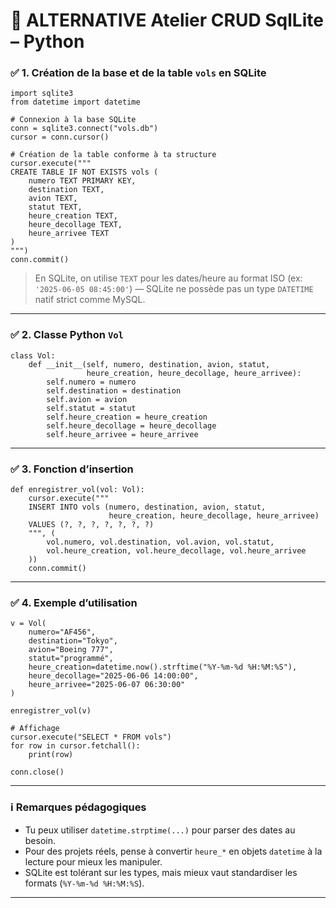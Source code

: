 # 🛫 ALTERNATIVE Atelier CRUD SqlLite – Python 

### ✅ 1. Création de la base et de la table `vols` en SQLite

```
import sqlite3
from datetime import datetime

# Connexion à la base SQLite
conn = sqlite3.connect("vols.db")
cursor = conn.cursor()

# Création de la table conforme à ta structure
cursor.execute("""
CREATE TABLE IF NOT EXISTS vols (
    numero TEXT PRIMARY KEY,
    destination TEXT,
    avion TEXT,
    statut TEXT,
    heure_creation TEXT,
    heure_decollage TEXT,
    heure_arrivee TEXT
)
""")
conn.commit()
```

> En SQLite, on utilise `TEXT` pour les dates/heure au format ISO (ex: `'2025-06-05 08:45:00'`) — SQLite ne possède pas un type `DATETIME` natif strict comme MySQL.

---

### ✅ 2. Classe Python `Vol`

```
class Vol:
    def __init__(self, numero, destination, avion, statut,
                 heure_creation, heure_decollage, heure_arrivee):
        self.numero = numero
        self.destination = destination
        self.avion = avion
        self.statut = statut
        self.heure_creation = heure_creation
        self.heure_decollage = heure_decollage
        self.heure_arrivee = heure_arrivee
```

---

### ✅ 3. Fonction d’insertion

```
def enregistrer_vol(vol: Vol):
    cursor.execute("""
    INSERT INTO vols (numero, destination, avion, statut, 
                      heure_creation, heure_decollage, heure_arrivee)
    VALUES (?, ?, ?, ?, ?, ?, ?)
    """, (
        vol.numero, vol.destination, vol.avion, vol.statut,
        vol.heure_creation, vol.heure_decollage, vol.heure_arrivee
    ))
    conn.commit()
```

---

### ✅ 4. Exemple d’utilisation

```
v = Vol(
    numero="AF456",
    destination="Tokyo",
    avion="Boeing 777",
    statut="programmé",
    heure_creation=datetime.now().strftime("%Y-%m-%d %H:%M:%S"),
    heure_decollage="2025-06-06 14:00:00",
    heure_arrivee="2025-06-07 06:30:00"
)

enregistrer_vol(v)

# Affichage
cursor.execute("SELECT * FROM vols")
for row in cursor.fetchall():
    print(row)

conn.close()
```

---

### ℹ️ Remarques pédagogiques

* Tu peux utiliser `datetime.strptime(...)` pour parser des dates au besoin.
* Pour des projets réels, pense à convertir `heure_*` en objets `datetime` à la lecture pour mieux les manipuler.
* SQLite est tolérant sur les types, mais mieux vaut standardiser les formats (`%Y-%m-%d %H:%M:%S`).

---
